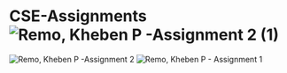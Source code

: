 # CSE-Assignments![Remo, Kheben P  -Assignment 2 (1)](https://github.com/khebenremo/CSE-Assignments/assets/159511899/41c4a0d4-8876-43e0-9e97-9a933649f086)
![Remo, Kheben P  -Assignment 2](https://github.com/khebenremo/CSE-Assignments/assets/159511899/7cfde8b6-b327-49fc-9c3d-06dae67f6eb9)
![Remo, Kheben P  - Assignment 1](https://github.com/khebenremo/CSE-Assignments/assets/159511899/f1d709cc-afbd-4ff1-8316-8feed9d98875)
